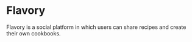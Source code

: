 # Flavory
Flavory is a social platform in which users can share recipes and create their own cookbooks.